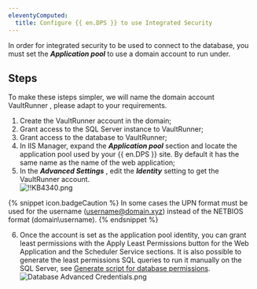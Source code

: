 ```yaml
---
eleventyComputed:
  title: Configure {{ en.DPS }} to use Integrated Security
---
```

In order for integrated security to be used to connect to the database, you must set the ***Application pool*** to use a domain account to run under.

## Steps

To make these isteps simpler, we will name the domain account VaultRunner , please adapt to your requirements.

1. Create the VaultRunner account in the domain;
1. Grant access to the SQL Server instance to VaultRunner;
1. Grant access to the database to VaultRunner;
1. In IIS Manager, expand the ***Application pool*** section and locate the application pool used by your {{ en.DPS }} site. By default it has the same name as the name of the web application;
1. In the ***Advanced Settings*** , edit the ***Identity*** setting to get the VaultRunner account.  
![!!KB4340.png](https://webdevolutions.azureedge.net/docs/en/kb/KB4340.png)  

{% snippet icon.badgeCaution %}
In some cases the UPN format must be used for the username (username@domain.xyz) instead of the NETBIOS format (domain\username).
{% endsnippet %}

6. Once the account is set as the application pool identity, you can grant least permissions with the Apply Least Permissions button for the Web Application and the Scheduler Service sections. It is also possible to generate the least permissions SQL queries to run it manually on the SQL Server, see [Generate script for database permissions](/kb/devolutions-server/knowledge-base/generate-script-database-permissions/).  
![Database Advanced Credentials.png](https://webdevolutions.azureedge.net/docs/en/kb/KB8059.png) 
